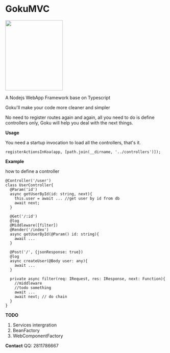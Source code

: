 GokuMVC
==============

<img width="180" height="220" src="http://h.hiphotos.baidu.com/zhidao/wh%3D450%2C600/sign=78ccb0ac7f310a55c471d6f082756f9f/a71ea8d3fd1f413418f02f21231f95cad0c85ead.jpg"/>

A Nodejs WebApp Framework base on Typescript

Goku'll make your code more cleaner and simpler

No need to register routes again and again, all you need to do is define controllers only, Goku will help you deal with the next things.

**Usage**

You need a startup invocation to load all the controllers, that's it.

```node
registerActionsInKoa(app, [path.join(__dirname, '../controllers')]);
```

**Example**

how to define a controller

```node
@Controller('/user')
class UserController{
  @Param('id')
  async getUserById(id: string, next){
    this.user = await ... //get user by id from db
    await next;
  }

  @Get('/:id')
  @log
  @Middleware([filter])
  @Render('/index')
  async getUserById(@Param() id: string){
    await ...
  }
      
  @Post('/', {jsonResponse: true})
  @log
  async createUser(@Body user: any){
    await ...
  }
      
  private async filter(req: IRequest, res: IResponse, next: Function){
    //middleware
    //todo something
    await ...
    await next; // do chain
  }
}
```

**TODO**
1. Services intergration
3. BeanFactory
4. WebComponentFactory

**Contact**
QQ: 2811786667
